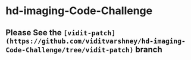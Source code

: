 # hd-imaging-Code-Challenge

## Please See the `[vidit-patch](https://github.com/viditvarshney/hd-imaging-Code-Challenge/tree/vidit-patch)` branch
